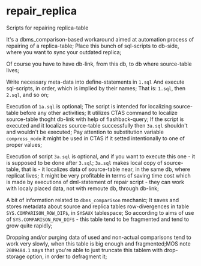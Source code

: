# repair_replica
Scripts for repairing replica-table

It's a dbms_comparison-based workaround aimed at automation process of repairing of a replica-table;
Place this bunch of sql-scripts to db-side, where you want to sync your outdated replica;

Of course you have to have db-link, from this db, to db where source-table lives;

Write necessary meta-data into define-statements in `1.sql`
And execute sql-scripts, in order, which is implied by their names;
That is: `1.sql`, then `2.sql`, and so on;

Execution of `1a.sql` is optional; The script is intended for localizing source-table before any other activities;
It utilizes CTAS command to localize source-table thoght db-link with help of flashback-query;
If the script is executed and it localizes source-table successfully then `3a.sql` shouldn't and wouldn't be executed;
Pay attention to substitution variable `compress_mode` it might be used in CTAS if it setted intentionally to one of proper values;

Execution of script `3a.sql` is optional, and if you want to execute this one - it is supposed to be done after `3.sql`;
`3a.sql` makes local copy of source-table, that is - it localizes data of source-table near, in the same db, where replicat lives;
It might be very profitable in terms of saving time cost which is made by executions of dml-statement of repair script - they can work with localy placed data, not with remoute db, through db-link;

A bit of information related to `dbms_comparison` mechanic;
It saves and stores metadata about source and replica tables row-divergences in table `SYS.COMPARISON_ROW_DIF$`, in `SYSAUX` tablespace;
So according to aims of use of `SYS.COMPARISON_ROW_DIF$` - this table tend to be fragmented and tend to grow quite rapidly;

Dropping and/or purging data of used and non-actual comparisons tend to work very slowly, when this table is big enough and fragmented;MOS note `2089484.1` says that you're able to just truncate this tablem with drop-storage option, in order to defragment it;
